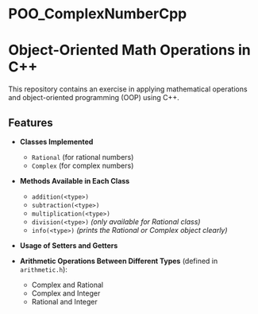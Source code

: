 # POO_ComplexNumberCpp
# Object-Oriented Math Operations in C++  

This repository contains an exercise in applying mathematical operations and object-oriented programming (OOP) using C++.  

## Features  

- **Classes Implemented**  
  - `Rational` (for rational numbers)  
  - `Complex` (for complex numbers)  

- **Methods Available in Each Class**  
  - `addition(<type>)`  
  - `subtraction(<type>)`  
  - `multiplication(<type>)`  
  - `division(<type>)` *(only available for Rational class)*  
  - `info(<type>)` *(prints the Rational or Complex object clearly)*  

- **Usage of Setters and Getters**  

- **Arithmetic Operations Between Different Types** (defined in `arithmetic.h`):  
  - Complex and Rational  
  - Complex and Integer  
  - Rational and Integer  

    
